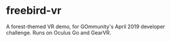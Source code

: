# freebird-vr
A forest-themed VR demo, for GOmmunity's April 2019 developer challenge. Runs on Oculus Go and GearVR.
